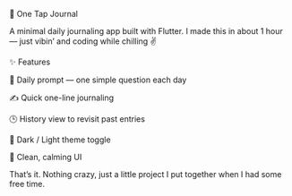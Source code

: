 📝 One Tap Journal

A minimal daily journaling app built with Flutter.
I made this in about 1 hour — just vibin’ and coding while chilling ✌️

✨ Features

📅 Daily prompt — one simple question each day

✍️ Quick one-line journaling

🕒 History view to revisit past entries

🌙 Dark / Light theme toggle

🎨 Clean, calming UI

That’s it. Nothing crazy, just a little project I put together when I had some free time.